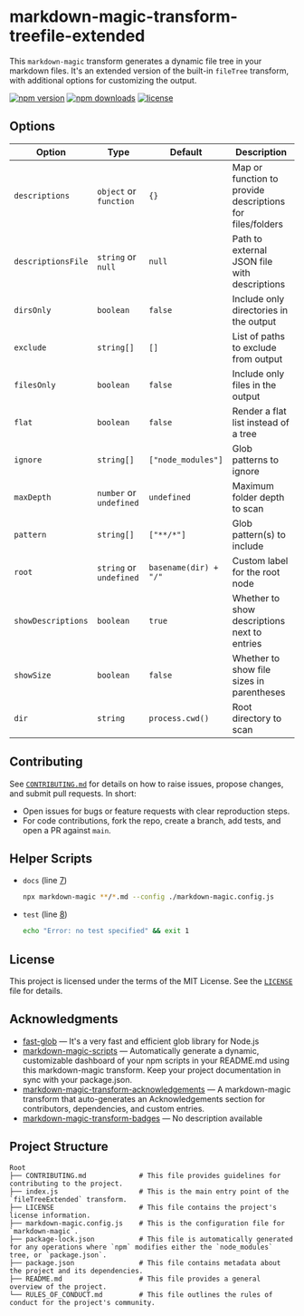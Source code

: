 # markdown-magic-transform-treefile-extended

This `markdown-magic` transform generates a dynamic file tree in your markdown files. It's an extended version of the built-in `fileTree` transform, with additional options for customizing the output.

<!-- doc-gen BADGES style=for-the-badge -->
[![npm version](https://img.shields.io/npm/v/markdown-magic-transform-treefile-extended.svg?style=for-the-badge)](https://www.npmjs.com/package/markdown-magic-transform-treefile-extended) [![npm downloads](https://img.shields.io/npm/dw/markdown-magic-transform-treefile-extended.svg?style=for-the-badge)](https://www.npmjs.com/package/markdown-magic-transform-treefile-extended) [![license](https://img.shields.io/badge/license-MIT-blue.svg?style=for-the-badge)](https://www.npmjs.com/package/markdown-magic-transform-treefile-extended)
<!-- end-doc-gen -->


## Options

| Option             | Type                   | Default                     | Description |
|--------------------|------------------------|-----------------------------|-------------|
| `descriptions`     | `object` or `function` | `{}`                        | Map or function to provide descriptions for files/folders |
| `descriptionsFile` | `string` or `null`     | `null`                      | Path to external JSON file with descriptions |
| `dirsOnly`         | `boolean`              | `false`                     | Include only directories in the output |
| `exclude`          | `string[]`             | `[]`                        | List of paths to exclude from output |
| `filesOnly`        | `boolean`              | `false`                     | Include only files in the output |
| `flat`             | `boolean`              | `false`                     | Render a flat list instead of a tree |
| `ignore`           | `string[]`             | `["node_modules"]`          | Glob patterns to ignore |
| `maxDepth`         | `number` or `undefined`| `undefined`                 | Maximum folder depth to scan |
| `pattern`          | `string[]`             | `["**/*"]`                  | Glob pattern(s) to include |
| `root`             | `string` or `undefined`| `basename(dir) + "/"`       | Custom label for the root node |
| `showDescriptions` | `boolean`              | `true`                      | Whether to show descriptions next to entries |
| `showSize`         | `boolean`              | `false`                     | Whether to show file sizes in parentheses |
| `dir`              | `string`               | `process.cwd()`             | Root directory to scan |



## Contributing

See [`CONTRIBUTING.md`](CONTRIBUTING.md) for details on how to raise issues, propose changes, and submit pull requests. In short:

- Open issues for bugs or feature requests with clear reproduction steps.
- For code contributions, fork the repo, create a branch, add tests, and open a PR against `main`.


## Helper Scripts


<!-- doc-gen SCRIPTS format=list -->
- `docs` (line [7](./package.json#L7))

  ```bash
  npx markdown-magic **/*.md --config ./markdown-magic.config.js
  ```

- `test` (line [8](./package.json#L8))

  ```bash
  echo "Error: no test specified" && exit 1
  ```
<!-- end-doc-gen -->


## License


This project is licensed under the terms of the MIT License. See the [`LICENSE`](LICENSE) file for details.

## Acknowledgments

<!-- doc-gen ACKNOWLEDGEMENTS style=for-the-badge -->
- [fast-glob](https://www.npmjs.com/package/fast-glob) — It's a very fast and efficient glob library for Node.js
- [markdown-magic-scripts](https://www.npmjs.com/package/markdown-magic-scripts) — Automatically generate a dynamic, customizable dashboard of your npm scripts in your README.md using this markdown-magic transform. Keep your project documentation in sync with your package.json.
- [markdown-magic-transform-acknowledgements](https://www.npmjs.com/package/markdown-magic-transform-acknowledgements) — A markdown-magic transform that auto-generates an Acknowledgements section for contributors, dependencies, and custom entries.
- [markdown-magic-transform-badges](https://www.npmjs.com/package/markdown-magic-transform-badges) — No description available
<!-- end-doc-gen -->


## Project Structure

<!-- doc-gen fileTreeExtended root="Root" showDescriptions=true showSize=false -->
```
Root
├── CONTRIBUTING.md             # This file provides guidelines for contributing to the project.
├── index.js                    # This is the main entry point of the `fileTreeExtended` transform.
├── LICENSE                     # This file contains the project's license information.
├── markdown-magic.config.js    # This is the configuration file for `markdown-magic`.
├── package-lock.json           # This file is automatically generated for any operations where `npm` modifies either the `node_modules` tree, or `package.json`.
├── package.json                # This file contains metadata about the project and its dependencies.
├── README.md                   # This file provides a general overview of the project.
└── RULES_OF_CONDUCT.md         # This file outlines the rules of conduct for the project's community.
```
<!-- end-doc-gen -->